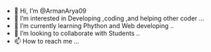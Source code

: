 - 👋 Hi, I’m @ArmanArya09
- 👀 I’m interested in Developing ,coding ,and helping other coder ...
- 🌱 I’m currently learning Phython and Web developing ..
- 💞️ I’m looking to collaborate with Students ..
- 📫 How to reach me ...

<!---
ArmanArya09/ArmanArya09 is a ✨ special ✨ repository because its `README.md` (this file) appears on your GitHub profile.
You can click the Preview link to take a look at your changes.
--->
